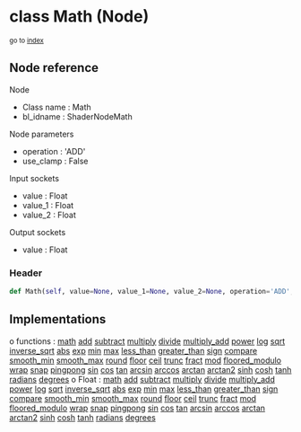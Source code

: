 # class Math (Node)

<sub>go to [index](/docs/index.md)</sub>

## Node reference

Node
 - Class name : Math
 - bl_idname : ShaderNodeMath

Node parameters
 - operation : 'ADD'
 - use_clamp : False

Input sockets
 - value : Float
 - value_1 : Float
 - value_2 : Float

Output sockets
 - value : Float

### Header

``` python
def Math(self, value=None, value_1=None, value_2=None, operation='ADD', use_clamp=False, node_label=None, node_color=None):
```

## Implementations

o functions : [math](/docs/Shader_classes/GLOBAL.md#math) [add](/docs/Shader_classes/GLOBAL.md#add) [subtract](/docs/Shader_classes/GLOBAL.md#subtract) [multiply](/docs/Shader_classes/GLOBAL.md#multiply) [divide](/docs/Shader_classes/GLOBAL.md#divide) [multiply_add](/docs/Shader_classes/GLOBAL.md#multiply_add) [power](/docs/Shader_classes/GLOBAL.md#power) [log](/docs/Shader_classes/GLOBAL.md#log) [sqrt](/docs/Shader_classes/GLOBAL.md#sqrt) [inverse_sqrt](/docs/Shader_classes/GLOBAL.md#inverse_sqrt) [abs](/docs/Shader_classes/GLOBAL.md#abs) [exp](/docs/Shader_classes/GLOBAL.md#exp) [min](/docs/Shader_classes/GLOBAL.md#min) [max](/docs/Shader_classes/GLOBAL.md#max) [less_than](/docs/Shader_classes/GLOBAL.md#less_than) [greater_than](/docs/Shader_classes/GLOBAL.md#greater_than) [sign](/docs/Shader_classes/GLOBAL.md#sign) [compare](/docs/Shader_classes/GLOBAL.md#compare) [smooth_min](/docs/Shader_classes/GLOBAL.md#smooth_min) [smooth_max](/docs/Shader_classes/GLOBAL.md#smooth_max) [round](/docs/Shader_classes/GLOBAL.md#round) [floor](/docs/Shader_classes/GLOBAL.md#floor) [ceil](/docs/Shader_classes/GLOBAL.md#ceil) [trunc](/docs/Shader_classes/GLOBAL.md#trunc) [fract](/docs/Shader_classes/GLOBAL.md#fract) [mod](/docs/Shader_classes/GLOBAL.md#mod) [floored_modulo](/docs/Shader_classes/GLOBAL.md#floored_modulo) [wrap](/docs/Shader_classes/GLOBAL.md#wrap) [snap](/docs/Shader_classes/GLOBAL.md#snap) [pingpong](/docs/Shader_classes/GLOBAL.md#pingpong) [sin](/docs/Shader_classes/GLOBAL.md#sin) [cos](/docs/Shader_classes/GLOBAL.md#cos) [tan](/docs/Shader_classes/GLOBAL.md#tan) [arcsin](/docs/Shader_classes/GLOBAL.md#arcsin) [arccos](/docs/Shader_classes/GLOBAL.md#arccos) [arctan](/docs/Shader_classes/GLOBAL.md#arctan) [arctan2](/docs/Shader_classes/GLOBAL.md#arctan2) [sinh](/docs/Shader_classes/GLOBAL.md#sinh) [cosh](/docs/Shader_classes/GLOBAL.md#cosh) [tanh](/docs/Shader_classes/GLOBAL.md#tanh) [radians](/docs/Shader_classes/GLOBAL.md#radians) [degrees](/docs/Shader_classes/GLOBAL.md#degrees)
o Float : [math](/docs/Shader_classes/Float.md#math) [add](/docs/Shader_classes/Float.md#add) [subtract](/docs/Shader_classes/Float.md#subtract) [multiply](/docs/Shader_classes/Float.md#multiply) [divide](/docs/Shader_classes/Float.md#divide) [multiply_add](/docs/Shader_classes/Float.md#multiply_add) [power](/docs/Shader_classes/Float.md#power) [log](/docs/Shader_classes/Float.md#log) [sqrt](/docs/Shader_classes/Float.md#sqrt) [inverse_sqrt](/docs/Shader_classes/Float.md#inverse_sqrt) [abs](/docs/Shader_classes/Float.md#abs) [exp](/docs/Shader_classes/Float.md#exp) [min](/docs/Shader_classes/Float.md#min) [max](/docs/Shader_classes/Float.md#max) [less_than](/docs/Shader_classes/Float.md#less_than) [greater_than](/docs/Shader_classes/Float.md#greater_than) [sign](/docs/Shader_classes/Float.md#sign) [compare](/docs/Shader_classes/Float.md#compare) [smooth_min](/docs/Shader_classes/Float.md#smooth_min) [smooth_max](/docs/Shader_classes/Float.md#smooth_max) [round](/docs/Shader_classes/Float.md#round) [floor](/docs/Shader_classes/Float.md#floor) [ceil](/docs/Shader_classes/Float.md#ceil) [trunc](/docs/Shader_classes/Float.md#trunc) [fract](/docs/Shader_classes/Float.md#fract) [mod](/docs/Shader_classes/Float.md#mod) [floored_modulo](/docs/Shader_classes/Float.md#floored_modulo) [wrap](/docs/Shader_classes/Float.md#wrap) [snap](/docs/Shader_classes/Float.md#snap) [pingpong](/docs/Shader_classes/Float.md#pingpong) [sin](/docs/Shader_classes/Float.md#sin) [cos](/docs/Shader_classes/Float.md#cos) [tan](/docs/Shader_classes/Float.md#tan) [arcsin](/docs/Shader_classes/Float.md#arcsin) [arccos](/docs/Shader_classes/Float.md#arccos) [arctan](/docs/Shader_classes/Float.md#arctan) [arctan2](/docs/Shader_classes/Float.md#arctan2) [sinh](/docs/Shader_classes/Float.md#sinh) [cosh](/docs/Shader_classes/Float.md#cosh) [tanh](/docs/Shader_classes/Float.md#tanh) [radians](/docs/Shader_classes/Float.md#radians) [degrees](/docs/Shader_classes/Float.md#degrees)

